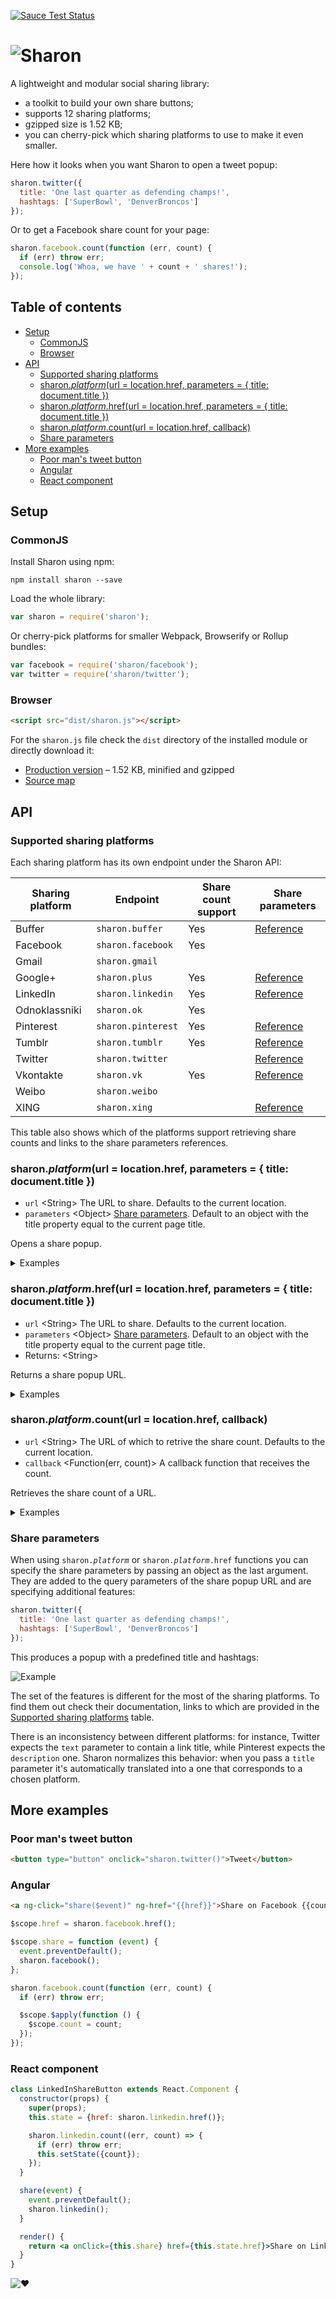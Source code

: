 [![Sauce Test Status][saucelabs-badge]][saucelabs]

# ![Sharon][media-sharon]

A lightweight and modular social sharing library:

- a toolkit to build your own share buttons;
- supports 12 sharing platforms;
- gzipped size is 1.52 KB;
- you can cherry-pick which sharing platforms to use to make it even smaller.

Here how it looks when you want Sharon to open a tweet popup:

```js
sharon.twitter({
  title: 'One last quarter as defending champs!',
  hashtags: ['SuperBowl', 'DenverBroncos']
});
```

Or to get a Facebook share count for your page:

```js
sharon.facebook.count(function (err, count) {
  if (err) throw err;
  console.log('Whoa, we have ' + count + ' shares!');
});
```

## Table of contents

- [Setup](#setup)
  - [CommonJS](#commonjs)
  - [Browser](#browser)
- [API](#api)
  - [Supported sharing platforms](#supported-sharing-platforms)
  - [sharon.*platform*(url = location.href, parameters = { title: document.title })](#sharonplatformurl--locationhref-parameters---title-documenttitle-)
  - [sharon.*platform*.href(url = location.href, parameters = { title: document.title })](#sharonplatformhrefurl--locationhref-parameters---title-documenttitle-)
  - [sharon.*platform*.count(url = location.href, callback)](#sharonplatformcounturl--locationhref-callback)
  - [Share parameters](#share-parameters)
- [More examples](#more-examples)
  - [Poor man&apos;s tweet button](#poor-mans-tweet-button)
  - [Angular](#angular)
  - [React component](#react-component)

## Setup

### CommonJS

Install Sharon using npm:

```
npm install sharon --save
```

Load the whole library:

```js
var sharon = require('sharon');
```

Or cherry-pick platforms for smaller Webpack, Browserify or Rollup bundles:

```js
var facebook = require('sharon/facebook');
var twitter = require('sharon/twitter');
```

### Browser

```html
<script src="dist/sharon.js"></script>
```

For the `sharon.js` file check the `dist` directory of the installed module or directly download it:

- [Production version][download] – 1.52 KB, minified and gzipped
- [Source map][download-map]

## API

### Supported sharing platforms

Each sharing platform has its own endpoint under the Sharon API:

| Sharing platform | Endpoint           | Share count support | Share parameters              |
|------------------|--------------------|---------------------|-------------------------------|
| Buffer           | `sharon.buffer`    | Yes                 | [Reference][params-buffer]    |
| Facebook         | `sharon.facebook`  | Yes                 |                               |
| Gmail            | `sharon.gmail`     |                     |                               |
| Google+          | `sharon.plus`      | Yes                 | [Reference][params-plus]      |
| LinkedIn         | `sharon.linkedin`  | Yes                 | [Reference][params-linkedin]  |
| Odnoklassniki    | `sharon.ok`        | Yes                 |                               |
| Pinterest        | `sharon.pinterest` | Yes                 | [Reference][params-pinterest] |
| Tumblr           | `sharon.tumblr`    | Yes                 | [Reference][params-tumblr]    |
| Twitter          | `sharon.twitter`   |                     | [Reference][params-twitter]   |
| Vkontakte        | `sharon.vk`        | Yes                 | [Reference][params-vk]        |
| Weibo            | `sharon.weibo`     |                     |                               |
| XING             | `sharon.xing`      |                     | [Reference][params-xing]      |

This table also shows which of the platforms support retrieving share counts and links to the share parameters references.

### sharon.*platform*(url = location.href, parameters = { title: document.title })

- `url` &lt;String&gt; The URL to share. Defaults to the current location.
- `parameters` &lt;Object&gt; [Share parameters](#share-parameters). Default to an object with the title property equal to the current page title.

Opens a share popup.

<details>
<summary>Examples</summary>
Share the current page:

```js
sharon.twitter();
```

With a custom title:

```js
sharon.twitter({title: 'Check it out'});
```

Share example.com:

```js
sharon.twitter('http://example.com');
```

Share example.com with a custom title:

```js
sharon.twitter('http://example.com', {title: 'Check it out'});
```
</details>

### sharon.*platform*.href(url = location.href, parameters = { title: document.title })

- `url` &lt;String&gt; The URL to share. Defaults to the current location.
- `parameters` &lt;Object&gt; [Share parameters](#share-parameters). Default to an object with the title property equal to the current page title.
- Returns: &lt;String&gt;

Returns a share popup URL.

<details>
<summary>Examples</summary>
Get the share popup URL for the current page:

```js
var link = sharon.twitter.href();
```

With a custom title:

```js
var link = sharon.twitter.href({title: 'Check it out'});
```

For example.com:

```js
var link = sharon.twitter.href('http://example.com');
```

For example.com with a custom title:

```js
var link = sharon.twitter.href('http://example.com', {title: 'Check it out'});
```
</details>


### sharon.*platform*.count(url = location.href, callback)

- `url` &lt;String&gt; The URL of which to retrive the share count. Defaults to the current location.
- `callback` &lt;Function(err, count)&gt; A callback function that receives the count.

Retrieves the share count of a URL.

<details>
<summary>Examples</summary>
Share count for the current page:

```js
sharon.facebook.count(function (err, count) {
  if (err) throw err;
  console.log(count);
});
```

For example.com:

```js
sharon.facebook.count('http://example.com', function (err, count) {
  if (err) throw err;
  console.log(count);
});
```
</details>


### Share parameters

When using <code>sharon.*platform*</code> or <code>sharon.*platform*.href</code> functions you can specify the share parameters by passing an object as the last argument. They are added to the query parameters of the share popup URL and are specifying additional features:

```js
sharon.twitter({
  title: 'One last quarter as defending champs!',
  hashtags: ['SuperBowl', 'DenverBroncos']
});
```

This produces a popup with a predefined title and hashtags:

![Example][media-example]

The set of the features is different for the most of the sharing platforms. To find them out check their documentation, links to which are provided in the [Supported sharing platforms](#supported-sharing-platforms) table.

There is an inconsistency between different platforms: for instance, Twitter expects the `text` parameter to contain a link title, while Pinterest expects the `description` one. Sharon normalizes this behavior: when you pass a `title` parameter it&apos;s automatically translated into a one that corresponds to a chosen platform.

## More examples

### Poor man&apos;s tweet button

```html
<button type="button" onclick="sharon.twitter()">Tweet</button>
```

### Angular

```html
<a ng-click="share($event)" ng-href="{{href}}">Share on Facebook {{count}}</a>
```

```js
$scope.href = sharon.facebook.href();

$scope.share = function (event) {
  event.preventDefault();
  sharon.facebook();
};

sharon.facebook.count(function (err, count) {
  if (err) throw err;

  $scope.$apply(function () {
    $scope.count = count;
  });
});
```

### React component

```jsx
class LinkedInShareButton extends React.Component {
  constructor(props) {
    super(props);
    this.state = {href: sharon.linkedin.href()};

    sharon.linkedin.count((err, count) => {
      if (err) throw err;
      this.setState({count});
    });
  }

  share(event) {
    event.preventDefault();
    sharon.linkedin();
  }

  render() {
    return <a onClick={this.share} href={this.state.href}>Share on LinkedIn {this.state.count}</a>;
  }
}
```

![:heart:][media-heart]

[download]: https://github.com/borodean/sharon/releases/download/1.4.1/sharon-1.4.1.min.js
[download-map]: https://github.com/borodean/sharon/releases/download/1.4.1/sharon-1.4.1.min.js.map
[media-example]: media/example.png
[media-heart]: https://cdn.rawgit.com/borodean/sharon/1.4.1/media/heart.svg
[media-sharon]: https://cdn.rawgit.com/borodean/sharon/1.4.1/media/sharon.svg
[params-buffer]: https://buffer.com/extras/button
[params-linkedin]: https://developer.linkedin.com/docs/share-on-linkedin
[params-pinterest]: https://developers.pinterest.com/docs/widgets/save
[params-plus]: https://developers.google.com/+/web/share/#sharelink-endpoint
[params-tumblr]: https://www.tumblr.com/docs/en/share_button
[params-twitter]: https://dev.twitter.com/web/tweet-button/web-intent
[params-vk]: https://vk.com/dev/share_details
[params-xing]: https://dev.xing.com/plugins/share_button/docs
[saucelabs]: https://saucelabs.com/u/borodean-sharon
[saucelabs-badge]: https://saucelabs.com/browser-matrix/borodean-sharon.svg
